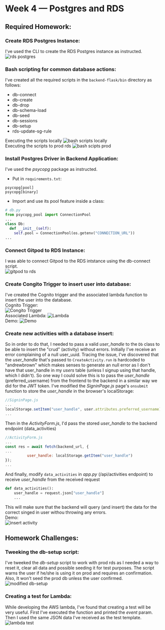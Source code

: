 # Week 4 — Postgres and RDS
## Required Homework:
### Create RDS Postgres Instance:
I've used the CLI to create the RDS Postgres instance as instructed.  
![rds postgres](assests/week04/hwrq-0101-rds.png)
### Bash scripting for common database actions:
I've created all the required scripts in the `backend-flask/bin` directory as follows:
* db-connect
* db-create
* db-drop
* db-schema-load
* db-seed
* db-sessions
* db-setup
* rds-update-sg-rule

Executing the scripts locally
![bash scripts locally](assests/week04/hwrq-0201-scripts.gif)  
Executing the scripts to prod rds
![bash scipts prod](assests/week04/hwrq-0202-scripts-prod.gif)  

### Install Postgres Driver in Backend Application:
I've used the *psycopg* package as instructed.
* Put in `requirements.txt`:
```
psycopg[pool]
psycopg[binary]
```
* Import and use its pool feature inside a class:
```python
# db.py
from psycopg_pool import ConnectionPool
...
class Db:
  def __init__(self):
    self.pool = ConnectionPool(os.getenv("CONNECTION_URL"))
...
```
### Connect Gitpod to RDS Instance:
I was able to connect Gitpod to the RDS intstance using the db-connect script.  
![gitpod to rds](assests/week04/hwrq-0401-connect-rds.png)

### Create Congito Trigger to insert user into database:
I've created the Cognito trigger and the associated lambda function to insert the user into the database.  
Cognito Trigger:  
![Congito Trigger](assests/week04/hwrq-0501-cognito-trigger.png)  
Associated Lambda:
![Lambda](assests/week04/hwrq-0502-cognito-trigger-lambda.png)  
Demo:
![Demo](assests/week04/hwrq-0503-demo.gif) 
### Create new activities with a database insert:
So in order to do that, I needed to pass a valid *user_handle* to the `Db` class to be able to insert the "crud" (activity) without errors. Initially I've receive an error complaining of a null user_uuid. Tracing the issue, I've discovered that the *user_handle* that's passed to `CreateActivity.run` is hardcoded to "andrewbrown" which makes senses to generate an null error as I don't have that user_handle in my *users* table (unless I signup using that handle, which I didn't). So one way I could solve this is to pass the *user_handle* (preferred_username) from the frontend to the backend in a similar way we did for the JWT token. I've modified the *SigninPage.js* page's `onsubmit` function to store the *user_handle* in the browser's localStorage:
```javascript
//SigninPage.js
...
localStorage.setItem("user_handle", user.attributes.preferred_username);
...
```
Then in the *ActivityForm.js*, I'd pass the stored *user_handle* to the backend endpoint (data_activities)
```javascript
//ActivityForm.js
...
const res = await fetch(backend_url, {
...
          user_handle: localStorage.getItem("user_handle")
});
...
```
And finally, modify `data_activities` in *app.py* (/api/activities endpoint) to receive *user_handle* from the received request
```python
def data_activities():
    user_handle = request.json["user_handle"]
    ...
```
This will make sure that the backend will query (and insert) the data for the correct singed in user withou throwing any errors.  
Demo:  
![insert activity](assests/week04/hwrq-0601-insert-activity.gif)  

## Homework Challenges:
### Tweeking the db-setup script:
I've tweeked the *db-setup* script to work with prod rds as I needed a way to reset it, clear all data and possible seeding it for test purposes. The script warns the user if he/she is using it on prod and requires an confirmation. Also, It won't seed the prod db unless the user confirmed.  
![modified db-setup](assests/week04/hwch-0101-db-setup.gif)  
### Creating a test for Lambda:
While developing the AWS lambda, I've found that creating a test will be very useful. First I've executed the function and printed the *event* param. Then I used the same JSON data I've received as the test template.  
![lambda test](assests/week04/hwch-0201-lambda-test.gif)

